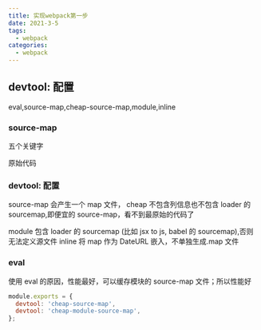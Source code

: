 ```yaml
---
title: 实现webpack第一步
date: 2021-3-5
tags:
  - webpack
categories:
  - webpack
---
```


## devtool: 配置

eval,source-map,cheap-source-map,module,inline

### source-map

五个关键字

原始代码

### devtool: 配置

source-map 会产生一个 map 文件，
cheap 不包含列信息也不包含 loader 的 sourcemap,即便宜的 source-map，看不到最原始的代码了

module 包含 loader 的 sourcemap (比如 jsx to js, babel 的 sourcemap),否则无法定义源文件
inline 将 map 作为 DateURL 嵌入，不单独生成.map 文件

### eval

使用 eval 的原因，性能最好，可以缓存模块的 source-map 文件；所以性能好

```js
module.exports = {
  devtool: 'cheap-source-map',
  devtool: 'cheap-module-source-map',
};
```
